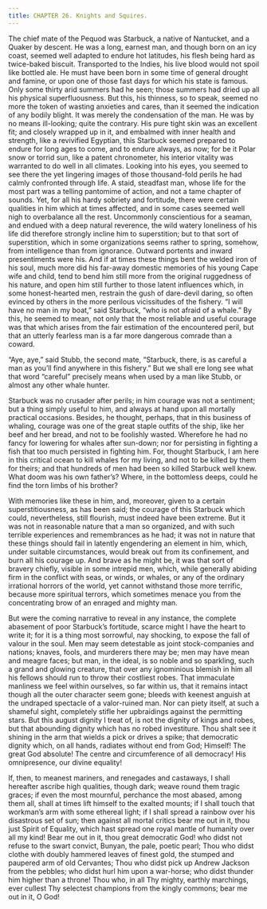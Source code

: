 ```yaml
---
title: CHAPTER 26. Knights and Squires.
---
```


The chief mate of the Pequod was Starbuck, a native of Nantucket, and a Quaker by descent. He was a long, earnest man, and though born on an icy coast, seemed well adapted to endure hot latitudes, his flesh being hard as twice-baked biscuit. Transported to the Indies, his live blood would not spoil like bottled ale. He must have been born in some time of general drought and famine, or upon one of those fast days for which his state is famous. Only some thirty arid summers had he seen; those summers had dried up all his physical superfluousness. But this, his thinness, so to speak, seemed no more the token of wasting anxieties and cares, than it seemed the indication of any bodily blight. It was merely the condensation of the man. He was by no means ill-looking; quite the contrary. His pure tight skin was an excellent fit; and closely wrapped up in it, and embalmed with inner health and strength, like a revivified Egyptian, this Starbuck seemed prepared to endure for long ages to come, and to endure always, as now; for be it Polar snow or torrid sun, like a patent chronometer, his interior vitality was warranted to do well in all climates. Looking into his eyes, you seemed to see there the yet lingering images of those thousand-fold perils he had calmly confronted through life. A staid, steadfast man, whose life for the most part was a telling pantomime of action, and not a tame chapter of sounds. Yet, for all his hardy sobriety and fortitude, there were certain qualities in him which at times affected, and in some cases seemed well nigh to overbalance all the rest. Uncommonly conscientious for a seaman, and endued with a deep natural reverence, the wild watery loneliness of his life did therefore strongly incline him to superstition; but to that sort of superstition, which in some organizations seems rather to spring, somehow, from intelligence than from ignorance. Outward portents and inward presentiments were his. And if at times these things bent the welded iron of his soul, much more did his far-away domestic memories of his young Cape wife and child, tend to bend him still more from the original ruggedness of his nature, and open him still further to those latent influences which, in some honest-hearted men, restrain the gush of dare-devil daring, so often evinced by others in the more perilous vicissitudes of the fishery. “I will have no man in my boat,” said Starbuck, “who is not afraid of a whale.” By this, he seemed to mean, not only that the most reliable and useful courage was that which arises from the fair estimation of the encountered peril, but that an utterly fearless man is a far more dangerous comrade than a coward.

“Aye, aye,” said Stubb, the second mate, “Starbuck, there, is as careful a man as you’ll find anywhere in this fishery.” But we shall ere long see what that word “careful” precisely means when used by a man like Stubb, or almost any other whale hunter.

Starbuck was no crusader after perils; in him courage was not a sentiment; but a thing simply useful to him, and always at hand upon all mortally practical occasions. Besides, he thought, perhaps, that in this business of whaling, courage was one of the great staple outfits of the ship, like her beef and her bread, and not to be foolishly wasted. Wherefore he had no fancy for lowering for whales after sun-down; nor for persisting in fighting a fish that too much persisted in fighting him. For, thought Starbuck, I am here in this critical ocean to kill whales for my living, and not to be killed by them for theirs; and that hundreds of men had been so killed Starbuck well knew. What doom was his own father’s? Where, in the bottomless deeps, could he find the torn limbs of his brother?

With memories like these in him, and, moreover, given to a certain superstitiousness, as has been said; the courage of this Starbuck which could, nevertheless, still flourish, must indeed have been extreme. But it was not in reasonable nature that a man so organized, and with such terrible experiences and remembrances as he had; it was not in nature that these things should fail in latently engendering an element in him, which, under suitable circumstances, would break out from its confinement, and burn all his courage up. And brave as he might be, it was that sort of bravery chiefly, visible in some intrepid men, which, while generally abiding firm in the conflict with seas, or winds, or whales, or any of the ordinary irrational horrors of the world, yet cannot withstand those more terrific, because more spiritual terrors, which sometimes menace you from the concentrating brow of an enraged and mighty man.

But were the coming narrative to reveal in any instance, the complete abasement of poor Starbuck’s fortitude, scarce might I have the heart to write it; for it is a thing most sorrowful, nay shocking, to expose the fall of valour in the soul. Men may seem detestable as joint stock-companies and nations; knaves, fools, and murderers there may be; men may have mean and meagre faces; but man, in the ideal, is so noble and so sparkling, such a grand and glowing creature, that over any ignominious blemish in him all his fellows should run to throw their costliest robes. That immaculate manliness we feel within ourselves, so far within us, that it remains intact though all the outer character seem gone; bleeds with keenest anguish at the undraped spectacle of a valor-ruined man. Nor can piety itself, at such a shameful sight, completely stifle her upbraidings against the permitting stars. But this august dignity I treat of, is not the dignity of kings and robes, but that abounding dignity which has no robed investiture. Thou shalt see it shining in the arm that wields a pick or drives a spike; that democratic dignity which, on all hands, radiates without end from God; Himself! The great God absolute! The centre and circumference of all democracy! His omnipresence, our divine equality!

If, then, to meanest mariners, and renegades and castaways, I shall hereafter ascribe high qualities, though dark; weave round them tragic graces; if even the most mournful, perchance the most abased, among them all, shall at times lift himself to the exalted mounts; if I shall touch that workman’s arm with some ethereal light; if I shall spread a rainbow over his disastrous set of sun; then against all mortal critics bear me out in it, thou just Spirit of Equality, which hast spread one royal mantle of humanity over all my kind! Bear me out in it, thou great democratic God! who didst not refuse to the swart convict, Bunyan, the pale, poetic pearl; Thou who didst clothe with doubly hammered leaves of finest gold, the stumped and paupered arm of old Cervantes; Thou who didst pick up Andrew Jackson from the pebbles; who didst hurl him upon a war-horse; who didst thunder him higher than a throne! Thou who, in all Thy mighty, earthly marchings, ever cullest Thy selectest champions from the kingly commons; bear me out in it, O God!
